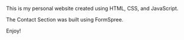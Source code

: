 This is my personal website created using HTML, CSS, and JavaScript.

The Contact Section was built using FormSpree.

Enjoy!


